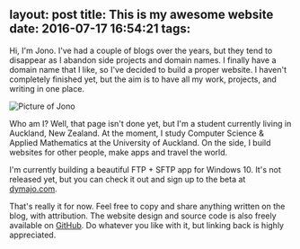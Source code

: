 layout: post
title: This is my awesome website
date: 2016-07-17 16:54:21
tags:
---
Hi, I'm Jono. I've had a couple of blogs over the years, but they tend to disappear as I abandon side projects and domain names. I finally have a domain name that I like, so I've decided to build a proper website. I haven't completely finished yet, but the aim is to have all my work, projects, and writing in one place.

![Picture of Jono](/images/hi.jpg)

Who am I? Well, that page isn't done yet, but I'm a student currently living in Auckland, New Zealand. At the moment, I study Computer Science & Applied Mathematics at the University of Auckland. On the side, I build websites for other people, make apps and travel the world.

I'm currently building a beautiful FTP + SFTP app for Windows 10. It's not released yet, but you can check it out and sign up to the beta at [dymajo.com](https://dymajo.com).

That's really it for now. Feel free to copy and share anything written on the blog, with attribution. The website design and source code is also freely available on [GitHub](https://github.com). Do whatever you like with it, but linking back is highly appreciated.